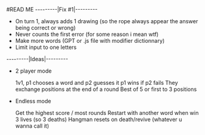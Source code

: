 #READ ME
---------|Fix #1|---------

- On turn 1, always adds 1 drawing (so the rope always appear the answer being correct or wrong)
- Never counts the first error (for some reason i mean wtf)
- Make more words (GPT or .js file with modifier dictionnary)
- Limit input to one letters

---------|Ideas|---------

- 2 player mode

    1v1, p1 chooses a word and p2 guesses it
    p1 wins if p2 fails
    They exchange positions at the end of a round
    Best of 5 or first to 3 positions

- Endless mode

    Get the highest score / most rounds
    Restart with another word when win
    3 lives (so 3 deaths) Hangman resets on death/revive (whatever u wanna call it)
    
